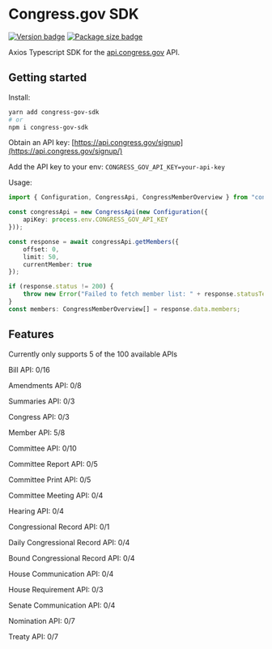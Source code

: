 # Congress.gov SDK

[![Version badge](https://badgen.net/github/release/basonjar/congress-gov-sdk)](https://github.com/basonjar/congress-gov-sdk)
[![Package size badge](https://badgen.net/bundlephobia/minzip/congress-gov-sdk)](https://bundlephobia.com/package/congress-gov-sdk)

Axios Typescript SDK for the [api.congress.gov](https://www.api.congress.gov/) API.

## Getting started
Install:
```bash
yarn add congress-gov-sdk
# or
npm i congress-gov-sdk
```

Obtain an API key: [https://api.congress.gov/signup](https://api.congress.gov/signup/)

Add the API key to your env:
```CONGRESS_GOV_API_KEY=your-api-key```


Usage:

```ts
import { Configuration, CongressApi, CongressMemberOverview } from "congress-gov-sdk";

const congressApi = new CongressApi(new Configuration({
    apiKey: process.env.CONGRESS_GOV_API_KEY
}));

const response = await congressApi.getMembers({
    offset: 0,
    limit: 50,
    currentMember: true
});

if (response.status != 200) {
    throw new Error("Failed to fetch member list: " + response.statusText);
}
const members: CongressMemberOverview[] = response.data.members;
```

## Features
Currently only supports 5 of the 100 available APIs

Bill API: 0/16

Amendments API: 0/8

Summaries API: 0/3

Congress API: 0/3

Member API: 5/8

Committee API: 0/10

Committee Report API: 0/5

Committee Print API: 0/5

Committee Meeting API: 0/4

Hearing API: 0/4

Congressional Record API: 0/1

Daily Congressional Record API: 0/4

Bound Congressional Record API: 0/4

House Communication API: 0/4

House Requirement API: 0/3

Senate Communication API: 0/4

Nomination API: 0/7

Treaty API: 0/7
